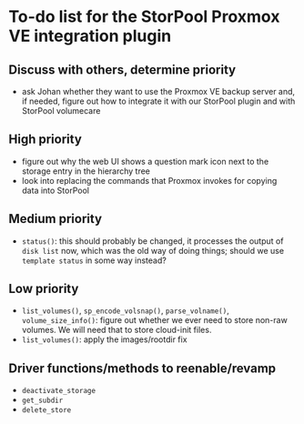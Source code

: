 <!--
SPDX-FileCopyrightText: StorPool <support@storpool.com>
SPDX-License-Identifier: BSD-2-Clause
-->

# To-do list for the StorPool Proxmox VE integration plugin

## Discuss with others, determine priority

- ask Johan whether they want to use the Proxmox VE backup server and, if needed, figure out
  how to integrate it with our StorPool plugin and with StorPool volumecare

## High priority

- figure out why the web UI shows a question mark icon next to the storage entry in
  the hierarchy tree
- look into replacing the commands that Proxmox invokes for copying data into StorPool

## Medium priority

- `status()`: this should probably be changed, it processes the output of `disk list` now,
  which was the old way of doing things; should we use `template status` in some way instead?

## Low priority

- `list_volumes()`, `sp_encode_volsnap()`, `parse_volname()`, `volume_size_info()`:
  figure out whether we ever need to store non-raw volumes.
  We will need that to store cloud-init files.
- `list_volumes()`: apply the images/rootdir fix

## Driver functions/methods to reenable/revamp

- `deactivate_storage`
- `get_subdir`
- `delete_store`
